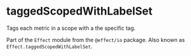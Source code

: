 # taggedScopedWithLabelSet

Tags each metric in a scope with a the specific tag.

Part of the `Effect` module from the `@effect/io` package. Also known as `Effect.taggedScopedWithLabelSet`.
